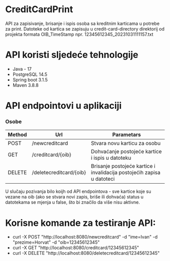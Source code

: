 # CreditCardPrint

API za zapisivanje, brisanje i ispis osoba sa kreditnim karticama u potrebe za print. 
Datoteke od kartica se zapisuju u credit-card-directory direktorij od projekta formata OIB_TimeStamp npr. 12345612345_20231031111157.txt

# API koristi sljedeće tehnologije

* Java - 17
* PostgreSQL 14.5
* Spring boot 3.1.5
* Maven 3.8.8

# API endpointovi u aplikaciji

### Osobe
| Method | Url | Parametars |
| ------ | --- | ----------- |
| POST | /newcreditcard | Stvara novu karticu za osobu | ime, prezime, oib |
| GET | /creditcard/{oib} | Dohvaćanje postojeće kartice i ispis u datoteku | oib |
| DELETE | /deletecreditcard/{oib} | Brisanje postojeće kartice i invalidacija postojećih zapisa u datoteci | oib |

U slučaju pozivanja bilo koijh od API endpointova 
	- sve kartice koje su vezane na oib (ako se stvara novi zapis, briše ili dohvaća) status u datotekama se mjenja u false, što bi značilo da više nisu aktivne.

# Korisne komande za testiranje API:

  *  curl -X POST "http://localhost:8080/newcreditcard" -d "ime=Ivan" -d "prezime=Horvat" -d "oib=12345612345"
  *  curl -X GET "http://localhost:8080/creditcard/12345612345"
  *  curl -X DELETE "http://localhost:8080/deletecreditcard/12345612345"
